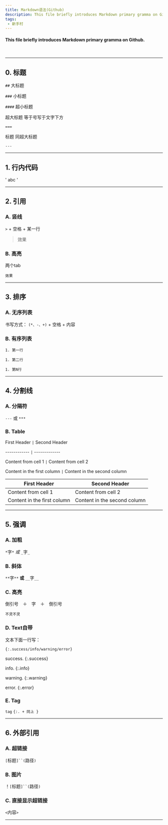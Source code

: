 ```yaml
---
title: Markdown语法(Github)
description: This file briefly introduces Markdown primary gramma on Github.
tags:
 - 新手村
---
```


#### This file briefly introduces Markdown primary gramma on Github.
<br />

<!--more-->

***

## 0. 标题

`##` 大标题

`###` 小标题

`####` 超小标题

超大标题  等于号写于文字下方

` === `

标题  同超大标题

` --- `

***

## 1. 行内代码

' abc '

***
## 2. 引用

### A. 竖线

`>` + 空格 + 某一行

> 效果

### B. 高亮

两个tab

    效果

***

## 3. 排序

### A. 无序列表

书写方式： `(*、-、+)` + 空格 + 内容

### B. 有序列表

`1. 第一行`

`1. 第二行`

`1. 第N行`

***

## 4. 分割线

### A. 分隔符

`---` 或 `***`

### B. Table

First Header `|` Second Header

------------ `|` -------------

Content from cell 1 `|` Content from cell 2

Content in the first column `|` Content in the second column

First Header | Second Header
------------ | -------------
Content from cell 1 | Content from cell 2
Content in the first column | Content in the second column

***

## 5. 强调

### A. 加粗

`*`字`*`  *或*  `_`字`_`

### B. 斜体

`**`字`**` **或** `__`字`__`

### C. 高亮

倒引号　＋　字　＋　倒引号

`不灵不灵`

### D. Text自带

文本下面一行写：

`{:.success/info/warning/error}`

success.
{:.success}

info.
{:.info}

warning.
{:.warning}

error.
{:.error}

### E. Tag

`tag` `{:. + 同上 }`

***

## 6. 外部引用

### A. 超链接

`[`标题`]``(`路径`)`

### B. 图片

！`[`标题`]``(`路径`)`

### C. 直接显示超链接

`<`内容`>`

***
